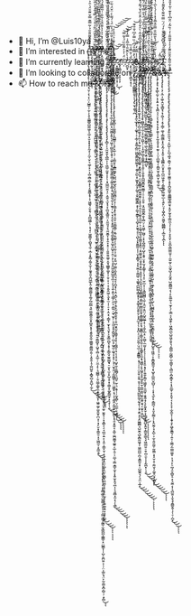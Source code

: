 - 👋 Hi, I’m @Luis10ya
- 👀 I’m interested in (̶̡̨̢̧̢̢̢̧̡̢̨̨̨̢̧̧͔͔̘̮̦͔̖͔̩̤̩̺͇̩̦̫̦̩̖̥̠͇͇̬̺͚͖͎͔̲̦͓̮͙͙̖̟̝̰̝̜̗̼͔̮̦͉͚̦͓͕̣͎̺̠̻̯̲͕̟̖̝̰̭͇̝̟̦͓͖͚͉̹̬̯̖̣͓̪̲͖̲̦̹͕͉͙̦͖̯̳̝͕̺̬̘̼̜̩̲̩̞̙̳̗͚̞̫͕̦̼̱̥͈̞̪͖̲̙̭̣̰̳̼̪̥̞͚̗̪̗̺̲͉͍̤̳̯̳̯̯̞̟̻̭̝̟̖̯̭̭̬̼̩͖͇͍͈͇̪̗͍̦͙͍̭̩̘̩̺̺̱̠̝̻̥̺͔͈̺͎̰̜̐͐̒̋͗̽͜͜͜͜͜͜͜ͅͅͅ)̴̨̧̛̖̘̳̹̰͎̘̼͔̲̪̘̪͚̹͇̝́̌̇̽́̈̑͌̎̆̆̉̇͂̿͊̿̌̈͊̄̈́͗̑͐́̓͗̅̇̅́̒͊̈̈́̀͌̽̋̄̋̈́̀͆͑͒̿̒̓̒̆͐̽̇̂͛̑̿̋̈́́̑̽̂͒̔͑̍̓͑̌͌̔̀͋̉́͐̂̄͒͌͌͐̀͌̓͋̿͐͊̈̐͋̓̂̅̄̆͒̊͗̎̍̊̉͛̀͌̚̚͘̚͘̕͠͝͝͠͝͝͝͠͠ͅ$̸̨̧̨̢̡̢̡̡̢̧̧̢̢̧̢̛̛̛̛̛̛̛̮̜̠͓̱̦̳̜̲̬͖̥͉̙̯͈̥̬̩̪̭̖̱̟̟̳̗͎͔̗̜̥̳̝͙̖͍̱̮̟̹͈͔̟̜͓̠̪̣̺̱̪̰̦̣̰̬̩̹͚͕̦͚͉̼̜̩̬͖͉̪̣͙̙̥̗̖͓̰̠̖̙̭͕̣̯̩̻̞͉̣͈̠̯͈̖̜̣̪͚͇͈̦̟̲͇̠̙̮̤̯̻̱͈͎̭̹̱̬͙͙͚̘̠̙̦͙͍͚̲̜̭͕̤̙͇̝̠͙̝͚̬̤̲̼̼͚̲̼͇̰̬̆͐́̿̔̑̏͂͂̾̇͗̾͒̾̓̿̎͌͛̓̀̒̈́̏̋̉̓̽̐̃͒͐̌͐̾̐̅̔̔̿̾̈́̊̈́͗̽͋̅̏̈́̏̌̇̔́̃̓͌̃̓̄͂̿̋̔̾͋͋̆̈͂͋̃̉̃̀̄̔͐̔͗̔̈́͋̀͗̋̃͌̈́̏̊̾͒̍̽̓̀͗̔̄́̊̈́̈́͗̈́̏͆̍̔͊́͂͐̏̅̾̐̾̾̈́͛̒̀̏̑́̓͊͋̊͋̎̅́̈͂͛̓́͋̑͑̐̒͑̈́̾̾̔͊́͒͌̉̃̿͋̅̉̏̂̂̈́̈́̉̄̇̀́͋͐̓̓̂̀͘̕̕̚̕̚͘̕̚̚͘̚̚̕̚̚͝͠͠͝͝͠͝͝͝͠͝͝͝͝͠ͅͅ"̷̨̢̧̢̧̧̧̧̢̡̧̢̢̢̨̡̨̧̢̨̢̢̡̛̛̛̛̛̛̛̛̺͇͎͓̹̱̤̖͈̣͓͔̩̯͓̞͕̲̮̺̗̭̹̟̱̳̬͎̣̞̗̤̟̖͎̫̗̭̭̗̩̠̣͈̯̺͇̱̳̻̣̱͕̩̱̰̜̙͕̞͔̳̼̗̯̳̪̫͇͎͖͇̪̭͚̠͇͉̹̥̱̦͓͚̞̟̗̩̯͙̺̙͇̤̱̯̣̟̬̙͈̣̞̘̙̱̩͕̭͍̫͖̻̜͙̳̫̮̟̻͍͖̟̩̳̤̙͈͎͈̼̦̜͈̠̮̳̘̟͕̼͇̻̤̩̗̰̳̝̣̗̪̺͕̼̘̮̘͓̬̩͕̱̼͚̜̘͚̻͕̣̖̪͚͖̥̦̠̣͚̜̎͑̿͌̐͊̊̄̇̔̍̍́̉̐̋͂̑̊̒̑͑̔̏̄̉̀̔̆͌̍̿̏̄̂̽̏̾̽͌͊̓͂͒̈́̾͑̾̎͋́̌̌̐͑͂̄̔̋̉̊́̿͆̌͊̐͆̓̒̊̌́̈́͆̀̉̏̈̑͑͌͊̽̅̏͒̀́̉́̏̆̌̄́̆́̌̾͂̌͆͒̌͂́͊͂́̀̈͋̂̽̎͑̇̀̉͂̔͊͗̅͐̏̎̍̾̆̇̿̓͊̃̉͂̈̈̃̏͊͐͆̅̿̈́̿̀̿̀̀͊̄̿̿̽̓̽͂͒̽̓̔́͛̉͋̏̒͛̒͊͆̐̊̉̾̆̾̈́̓͛̄͌͋̒̇̉̾̽͒͛͋͂͑̑̒͒̊̇̀̂̑͂́͗́̋́̏̽͑̈́̈́̿̒̌͒̊̊̚͘͘͘̕͘̚͘̕̕͘̕̚̚̕͜͝͝͠͝͝͠͠͝͠ͅͅͅͅͅ)̵̛̛̛͕̯̯̻̹͍̱̯̯̟̟͔̣̯͕̈́͑̀̊̓̽̍̉͐̔͊̋͒͐͋̑̇͑͂͌̅̽́̽̅̐̃̃̍̈́̃̈́͌͆̌̉̔̅̀͐̈́͌͐́̋̅͗̏̈́̋͑̿̔̓̓͐͛̿̾̈́̀̓̾͊̈́̈̈̃͊̽̾̎͗̅̓́̏͊͑̐̓͌͂̍̄̒̂͛̂͛̑͆̾̍͐̅́̾̏̊̏̄̏̐̐͛̄̓̃͑̾̿̍̃̍͗̀̓̀̏̍̋̃͊̆͛̈́̍̔̈̓͋̿̈́͌̎̅͌́̄̄̀͆̾̀̿̆̐́̒͐͗̌̅̀̉̈̾̈́̓͋͐͆̓͌̇͌̂̃̊͌͆̈́͒̽͗̋̍͂̊̒͛̾̅̽͌̏̊̃̿͌͆́̓͑̽͌͗̆̓̂͐̅̆̑̏͑͊͗̾̕̕͘̚̚͘̕̚̚̕̚̕̕͘̚͘̚̚̚͜͜͜͝͝͝͝͠͠͠͠͝͝͝͝͝͝͠͝͠%̵̘̟̹͇̲͖͉̰̠͓͕̲̼̻̙͇̭͎̯̥͈̒̀̊̾̌̃̓͒̈́͌͊̊̔̉̌̄̄̓̊̾̾͌̀̄̄̓̋̀̈́̈́̈́͗̆̇̉̿̋̂͂́́͑̈́̇̓̉́͛̒̕̕̚̕͝͠͝͠ͅ"̵̨̨̞̰͈͎̱̮͖̪̭͔̹̝̱̞̝̦͎͓̼̞̫̇̃̍̽̆̾͘̚͜
- 🌱 I’m currently learning ?̷̧̢͙̟̲̩͙͖͉̼͕̻̦̎̉͊̌̇̿̓̂̕̚?̷̥̘̥͈̥͎̗͉̯̙͇͎̫̪̰͖̄͑̈́̒̎͘̚͜͝͝͠?̴̛̛͙̫͇̳̬̺̞̳̜͓̜͕̏͊͛̇͜ͅ?̸̡̧̳͉̟͕̟̝͔̦̓?̷̹͗̈́͗̉͐͌́̏̈́͐̃̿͝͝?̴̪͈̟̒̾̀̀͂̌̎͗̑̅̂͗̿̒̓̆͝?̴̧̢̝͙̻̜̖͇͙͙̩̈̆́͗̄̿̾̏ͅ?̸̞̱̰̮̳͕̟̈́̀̽ͅ$̶͚̱̩̭͕̼͇̳͇̮̬̣̿ͅͅ%̷͍͔͎͎̱̭͔͌̿̈́͆̀̐̈̉͐͘̕&̷̡̛̻̜̮̱̫͚̱̖̰̥̫̺͇̺͌̕$̸̡̢̮͎̯̬̹̪̽̄́͆͗̏̿̓͆̇̐̄̇͊͝&̴̢͇͉̪͎͇̳̪̪͈̰̾̾͗̈́̅́?̸̛̛̟̠̩͖̻̣̟̝̱̎͊͑̈́͛͌̐̈́̈́̒̎̕͠͝͝$̵̧̦̲̟̭̖̖͂͗́̑͆̽͒͛͜͜%̶̤̱̗͐̀͐̑̑̓̀̾̃̓̚͘͠͠͠?̴͚̜͉̻̐̽̎̍̉̈͂̊͑͆͑̀̌̚͝͝͝?̸̛̯̭̼̘̌̈͐͊̋̔̏͌͐̓͋̉&̸̢̠̪͕͔͇͕̫͉͈̪̦̼̬͎̜͕̒̊̃̍̄̏́̑̈́̅̆͗̆̃̽̕?̸̢̨̦͖̳̼̠̬̣̹͓͖̙̳̓̀̒̈́̽͒͐̄̏̽̏̚͘͝·̸̞̥̘̫̲͕̠̺̗̓̇̅̑͊͋̅͗̾̈́̔͊̏́̚̕͝?̷͓͔̘͇̯̣̒̄̊͑̆̿̾̓̔̎͐̃̚͝͝͝$̵̧̧̲̺͚̫̟̬͚̀͗̌̓̋̓̆̇͑̆͑͊͋͗̀̌?̷̫̌̾͐̔%̵̧̪͓̣̝̦̄͊͑̄͑͐·̵̛̺̩̪͔̲̰̉̒̒̉̄̀͐͌͝ͅ$̷̨̛͈͕̠̳͉̊̈̃̒2̵̢͕̪̟̳͙͆̀̈́͒͋̍̃̑̀͗̌̓̂̐
- 💞️ I’m looking to collaborate on ¿̵̨̧̧̨̢̢̨̡̢̧̡̨̧̡̡̡̡̨̧̢̨̧̡̛̼̖̲̟̙̹̣͚̟̦͔͕̲̩͕̱͚̦̻̤͖̺̬͇͖̰̮̳̝̜̯̱̗̮̺͕̠͖̬̟̰̝̗̰̮̹͎̬͖̳̭̳͕̟̗͚͕̱͇̙̠̘̪̟͙̮̱͉̥̠͉̺̩̗̟͍͇̼͎̩̜̮̝̭̳͓͔̗̥̫̼̩̜͇͖̜͉͚̱̘̪̪̻̩̳͙͓͎̣͓͚̝̯̮̯̙̯̗͙͙̤̲͙̣̖͕͓̪͕̠̠̥̤̱̰̜̤̘̲̹͙̱̳̳̜͙̘̜̩̠̹̤̥̱̹̯̭̹̱̞̦̦͍͍̥̺̺̰̰͔̰̖̥̩͔͓̯̭̣͙͉̭͖̳̻̘̺̮̼͉̺̝̻̰͖͓͎͖̼̪̪̩̪̩̝̳̰͎͓̜̺͚̭͉̗͉̯̤͎̲̝̓̉̃̔͆̑̽͗̾̿̆̒̿͜͜͜͜͜͜͜͝ͅͅͅͅͅͅ¿̸̡̨̡̧̨̢̨̢̨̧̡̢̧̨̢̡̧̧̛̛̥͍͖̝̝͉̱̫̪͕̪̠͍͚̖̘̙̼̦̩̟̰̹̞͕̠̳̦̮͙͓̼̱͍̝̙͇̬̗̝̘̣̖̤̟͇͇̠͚̫̱͖̱͍̦͙͙̖̫͔̠͓͔̯̱̩͈̼̼̹͕͔͖̘̪̭̘̬̼͇͙͙̭͉͔̭͚͈̤͍̤͈̟͍͙̞͈̣̥̭̞̣͉̗͈̱̠̘͉̬̭͇͖̳̗͇̺̙̤͇̫̱̫͙̝͇͚̲̘̮̝̘̫̰̳̦̗̳̖͈̟̼̜̩͔̭͇̥͉̰͙̘͖̻̹̙̥͖̯̖̥̥͖̟͍̫̦͚̱̣̲͉̼͓̫̼̥̬̘͔̫̬̠̝̪̺͒͂̌͒͂̔̄̊̂͂̀͌̈́̒͛͆̎̂͂̍̀̈̍̄̓̅̄̇̑͒̏̔̆́͌́͒̿̈́͒̌͂̽̃͛̉̐̉͛͊͂̉̋̇̅̍́͂̑͛̇̆̉̏̈́̈́̄͊̉̂͌̍̂̍̄̈́́̐́̈́̏́̓̒̊̓̈́̅̑̇̒̀͛̾̏̍̈́͛͂͊̑̔̽̈̆͒͂̔̈́̌̒͒͐̉̈́̓͋̓̔̔̍́̽̽͊͂̀̇̂̉̈́̒͑̉͌͂̊̂̐̉̀̑͆̄̅̉̈́͒̌̃̍̄͛͋͆̓͌̈͂̽̇̋̊̋̈́͘͘̕͘̚͘͘͜͜͜͝͝͝͝͝͝͝͝͠͝͝͠͝͠ͅͅͅͅͅͅͅͅͅͅ¿̴̡̢̢̧̡̧̧̡̢̧̧̡̢̧̢̢̡̢̧̨̨̡̧̢̛̪͇͓̰̦̼̣͎̠̼͎̼̺̖̜̣͎̝͖̜̻̝͚̮̻̜̞̝̬̦̠͍̭̥̪̪̬͇̮̭̫͇̜̦̠̩̹͈̯̹͔̭͖̫̲̬̲̯͙̩̻̤̦͙͖̼̜̰̺̠͕̟̞̪̭̰̮̜̺͓͕̱̥̤̝̟̫̘̙͇̥̦̖̘̝̠̫̦̲̞̹̦̘͇̼̺̻̖̼̹͎̼̮͔̱̤̤̗̺̭̰̲̦̟̜̗͍̙̲͕̠͕̼̺̜̼̫̮͎̙̖̖̹̜̙̞͓͓̱͙̘̙̜͍͍̙̳͔͖̰̟̹̱̫̬̜̝̬͍̝̗̖̙̱̬̟̬͕̦͇̩̭͈̺̞͍̬̦̳̮̥͇͉̞͖̫̲̤̱̠̯̹̪̠̱͕͎͕̰̪͓̦͔̯̄̀̈́̑̐͂̑͐͆͑̀̓͑̎͐̓́͌̀́́͂͗͂̌́̇̈́̽̑̿̔̄̈́̃̃͗̆͆͗̈́͋͑͂̍̈́̂͂̓̽͗̓͋͛̌͊̂͂̃̀̌̓͆̇̎̿̒̂̾̅̋̔̓̿̂͋͗́̐̈́̇̇͒̆̿̃̅̀̏̓͌͌͗͂͗̍̈̎̔͆̔̀̂̽͗̏̍̈́̉̔̋̇͊̍̈́̀̓̋̐̌̽̈́̄̑̒̃͗̅͌́͆̽́̈́̈̀͂͋͋̅̋̆̈͊̄̓͌̄̓̓̈̓̏́̓́̌͛̾̈́͋͆̓̈́͋͑̿͌̆̓͑͆͌̃͋̏̍̇̈͊̃̃͂͂̕̚͘̚̚̚͘͜͜͜͜͠͠͝͝͝͝͝͝͝͝͝͠͝ͅͅͅ)̸̧̢̧̧̨̢̢̢̨̛̛͖͖̗͖̻̯̖̩̲̝̣͖͈̺̺̞̗̦̝̻̪̰̼̲̩͚̰͚̗͓̳̜͖̖̲̭̙͕͍͔̞̱̻̺͊̊̍̍̀̈́̐͗͗̾̔̃̇̊̈́̈́̃̓̀̄̑͋̅̿̆̀̀͐̋̌͋̽́̄́̀̀̃͗̂̿͊̄̃̾̈͆̀͛͌̋̿͒̓̌̀̽̐̓̅̊̋̌͆̊̎̃̅̽͒̑̈͗͋̈̐͐̿̎̅̎̈͌̊̒͊̄͂̆̈̎̔͋̿̂̊͊̉̀̽̉̈́̈́̓͛̀̂̇̏̒̈̅̑͛̃̅̊̂͒̽̏̆͛̉́̑̓̾͋̉̃͒̽͆̏̓̀͘̕̚̚̕̚̚̕̚̚̕͘͘͝͠͝͝͝͝͠͝͝͠ͅ/̶̧̢̨̨̨̢̨̡̢̧̢̡̧̧̧̢̛̻̖̦̘̩̱͖͓̬̯͍̫̳͉͇͈͇̘̺̣̪̳͔̘͓̤͓̬̪͍͎̫͍̞̻̗͓̙̜̝̞̱͈͎̰͈̻̮͍̘̠̤̱͇̼͎̼̥̖̰̺̼̹̬̠͈̯̮̼̥̤͙̯̫̪͍̖̬̠͓̗̬̹̲̮̩͉̘͖͓̝̬̤͇͉̭̙̣͉͍̻̩͈̯̖̼͖͍̙̩͉͇̪͕͚͖̥̼̦̳͎̙̞͈̦̥̥͓͖̤͎̺̱̱̠͚͖͙͉͈̮͈͋̽̓̓̾͆̉̒̌̎̈́̀̏̂́͗̅̄̅̉̔̈́̃̽͌͒̆̉́͊̃̍̄̐̽̄̄̉̔̑͒͗͊͐̒̅̿̽̑̀͊͌̊̀̊͋͂͆̂͆̀̌̍̾̈̈͂̔̍̑̄̈́̎̈́͊̉̐̈́̿̆̿̽̃́̊́̈́̄̆̂͆͛͛̽̆̆̀̊̽͂̆̒̀̑̒̒̌͗͐͂̔͊̌̌̽͛́̚͘̕̕̚͜͜͜͜͠͝͝͝͝ͅͅͅͅͅͅ/̴̡̡̢̨̡̢̡̨̡̨̢̨̢̧̧̨̛̛̛̛̛̛̣̲͎̞̱̦̖̞͖̺̝̟̰̻͎̟̭̰̳̠̠̖̜̘͚̪̟͖͙̩̳͕̤̞̥̳͇̙̠̪̝̘̳̲͎̮͓͔͇̳͙̪̤̪̗̣̗͎̱̱̘͚̦̖͔̦͙̯̰̲͎̦̘̜̣̩̥̟̲̙̬̰̯̱͙͖̱̹̝̦̲̳̲͍͙̰̭̠͎̫̖̝͚̭̗̺͔̹̮̲͓͉̥̘̻͉͓̹̺̜͉̺̻̯̟̟̱̥̲̞͍̣̠̼͙̳̘̟̖̮͖̰̹̗̙̺̭̘͖͖̹̞͙̳̬͇̼̘͙̖̺̥̯̲̼̤̬̲̺̦̜̣̞̟͉̼̙̙͔͇̪͉̩̝̮̝̰̳͔̦͓̭̮̰̦̘͓̪̖͕̫̜̭͈̰̫̜̰͈͇͕͓̠̬̣̥̯̰̮̦̗͚̥̤͉̹̪̞̄̈̆̐̓̈́̄́͋̓̒͒͒̐͐͗̓̑̇̈́̈̿́̉̃̐̒̓͋̈̀̂̆͗̀̽͊̋̂̇̓̅̌̅̈́̈́̇͆̈́͛̐͊͑̈̆̇̽̀̍̌͆̀̾͂̂̄̈́̓̀͑̄́̈̽̑͑͗͋̒̌̏̓̄̂̈͐̍͊̈́̋̉̒͒͋̆̒̋̏͐͌̅͗͆̆̑́̿́̃̉̐̊̔̈́́̈́̈́̈́͂̋̅̄͐͆̀̒̎́̆̑͆͊̎̀͗̊̊̈́̅́̔̍͂̋̊̅̈́̓͆̓͐̍̀̒̓̆́͊̂̃͂̀͐̐͋͂̐̈̽́̈̓͒͌̂͗̉̌̏̑̌̾̀͗́́̈́̈́̿͗̓̀̀̏̎͐̇̍̓̌̄̂̈́̀̽͛̎̉̏̅̀̅͛̆̐̿͊̌͌͂̃̑̂͛̃̂̇̏͑̀̈́̃̀̉͐͑͊̓̑͗̒̂̾̑̽̀̀̒̓̓̚͘̕͘̕̚̕͘̚̕̕̕̚͘͘͘̚̕̕̕͘͜͜͜͜͜͜͝͝͝͝͠͝͝͝͠͠͠͠͝͝͝͝͝͝͠͝͠ͅͅͅͅ&̵̨̧̡̧̡̛̛̘̞̟͇̖̰͕̣͓͙̱̣̘͎̘̳͉̖̠̞̖̞͓̟̗̥̙̯̬̩̹̟̰͓̱̝͎̥̰̥̣̩̤͔̪͚͉͔̯̪͍̫̥͉̻̬̦͚̘̼̠̏̋͗̒̂̽̈́̔̀̇̃̈́̎̈́̔̎̅̋̐̿̋͒̅̄̉̽̉̍́̍̀̅͗̔͐̾̂͊̊́̈́̌̌̔̈͐̅̅͐̉͋̓̿̐͛̅̂̊̓̋̆̾̅̊̎̈́͂̚͘̕͜͜͝͝͝͝͠͝͝͠͝͠͠͝͝ͅ&̶̡̨̧̡̨̨̢̛̛̛̛̛̛̛̛͔̗͔̼̣̩͚̜̭̮͉̳̬̘͙̗͖̖̹͔̥̦̳̦͚̦̗̳̰̳͕͓̯͙̰͔̣̟͍̠̞̘͇̻͕̤̬̟̱̜̪̼͖̣͍̙̗͚̼͍̜͖͖̠̲͕͉͍̙̤̘͎͖̞̪͕̮͖̥͖̲̲̻̦͔̲̫̝͔̪̈̓͗̃̓̽̃͆̒͆͋͑̇̀̌͆̆̂͂̂̐̒́̈́̈̿̈̆͌̀̂̌͌̉̍̇͛̐̎̔̽̋̽̅͑̊̆̀͊̉̈́̄̈́̉͗̿̒̅̓͋̋̐́̏̑̿̋̄̀̇́̈̑̈̎̓͌̓̇̈̽͋̈͑̌̒̍́̇̾͗̂̉͑̇͑̅̾̐̆̑̓͐̀̉̋̀̽̕̕̚̕̕͘̚̕͘͠͝͝͠͝͠͝͝͝͝ͅͅͅ%̶̡̢̧̧̧̨̧̨̡̧̡̢̢̧̢̡̨̢̧̢̧̧̨̡̡̢̢̡̧̡̛̛̛̬̮̤͈͉͉̦͍̺̩̹̙̪͉͚̘͕͇͉̦̮̺̞̥̱̞̫͇̩̝̥͓̪̬̲͚̩͈̳̳̲̘̳͈̘̟͍̙̰̞̱͎͇̤̼͉͎̣͓͉̦̥̟͈̙͔̮̪̖͇̮̳̫̱̜̦̼͍̰̠̖̫̰͓̺͉̥̰̭̜̺̮̪̳̰͔̖̦̙̱͚̰̜͉̫̟̖̗͕̳͕͔͖̭̙̜͖͙̻̪̖̺̱͖̩͈̥͉͔͇̪̜̰̫̻̜̫̹̳̬̦͉̻̫͕̪̝̳͓͔͎̘͈̲̱̜̞̞͈̘͔͎̗̞̞̣̫̭̫̞̦̩̭̟̥̙͖̬̱̱͇͉̜͍̠̜̼̳̗̫̫̳͚̤̥̣̦̘̠̙̠̪̘̯͎̻̬̠͙͉̰̼͔͎͉̪̼͍͎̮͉̘̭͇̬͍̜̗̜̠̦̪͓̐̉͋͂͌̒̑̄̋̋͊̒͐̾͊͂͂̄͗̒͗̏͂̒̈̐͆̔̊͊͗͋̽̎̊̋̄͛̂͌̆̆͒̀̔͑̈͌̈͋͐͂̾̓̀̏̋̾̊͗̐̊̾̑̍͊͋̒̃̔́̅͑̈̔̋͊̂͌̽̂͒̾͒̐̌͒͗̇̎͑͌̊͌̅̚͘̕͘͜͜͜͠͝͝͠͝͝͠͝͝͠ͅͅͅͅ
- 📫 How to reach me $̷̢̡̧̡̡̢̧̧̡̢̢̛̛̛̛̛̛̛̛̝̜͍͖͚͓̼͈͓̙͔̱͎̙͔̦̖̭̪̰͚̞͓̠͔͇̙̠̮̦͔͉͕̣̘̗̜͚̰̤̣͎͕͓͕̻̟̥̻͉̺̲͙͖̘̞̤͎̖͉̲̻͈͓̰̠̹͉̬͓͉̲̲̺̼͔̖̗̠̫̱̹͕͇̮̟̬͓̼̭͔͉̱͚̥͖͉̥͉̫̙͙͇̙̦͍̭͇̯͈͇̻̬̭͍͕̗̭̼̗̖͔͈̹͙̗͇̝̞̩̬̖̯̜̦͍̱͔͇̻̟̹̺̥̹̻͎̯̲̠̦̤̼͎̙̦͉̻̻̜̦̬̤̳̜͇̥̼̝̮̞̤̫͓̜͖͍͚̗̫̮͈̬̠̪̞͔̣̘̙̮͙̩̳̯̠͓̞͖̺̫̩͙̰̲͕̬̈́͋̅̑̓̆͗͌͑̍̌̿̉̆̏̊̆̆̈́̆͐̀̄̈́̈̐̍̊͑̈́̿͑̄̒̀̔̂̈́̍͛̑͗̃͒͗̏̎͒̽͋̐̎̀͗̆̉̿̒̔͋̀̌͌̉̒̑̄̐̀̑̈̂̓͋̌̌̔̆̌̌́̃̅̈́̋̓̌̌̅̎̀͒̀̀̋͂̇̍̋͊̔͒͌̔̅̃̆̂̇̍̈́̍͒̀̾̑͗͗̈̅̾̊̈̉̌̃͂̈́̈́̈̐̀͐͂̾̀̐̈̉́̋̎͂͑̍̾̀̓͂͂̉͌̄̋̆̌́͂̈́̔̂̉̇̽̏̓̏̒͛͑̽̽̀̎̍̈̎͒̿͛̽̀̈̎͗̊͌̿̃̄̈́̂̂͌̈́̓̏̊͑̈́̈́͆͋̾̃̐̈́̇͑̍̀͛̀͊̎͋̇̆͗̈́̊̆̾̎̃̆͋̓͛̓̈́̏̋̋̇͂͋́̂̓̓͌̍̈̆́͛̿͊̀͘̕͘͘͘͘͘͘̚̕̕̚̚͘̕̚̚̕͘͘͘̚̕̚̕͜͜͠͠͠͠͠͠͠͠͝͝͠ͅͅͅͅͅͅ%̸̧̡̧̧̧̡̡̨̡̢̨̧̨̧̧̧̨̧̨̡̧̢̛̛̛̛̛̛̛̛̫̼̝͙̥͇̯̦͇͇̩̳̞͔̟͍̳̥̰͙̖̳͉͇̰̩̞̬̙̮͇͙͚̭̭̘͍̪̫͖̺̟̠̼̯̦͚͎̯̭̰̻̝̥͖̬̦̦̻̠̣͕̱̬̲̩̠̺̱̜̦͓̬̻͙̥̱̖͔̰̤̖͚̣͙̺͙̺͕͈̳̣̮̥̙͉͚̲̪̺̰̳̗͍̩̣̞̩̜̳̦̗̪̥͖̺̟͙̗̼̠̬̖̹̣̟͓͚̬̥͙̟͉̳̘̬̻̙̭̩̙͚̜̱̱͔͓̥͈̤̣̳̹͙͓͍̪̥͈̺͈͓̦͍̺̠͉͈͔̱̻̠̲̯̮̰̠͖͙͙̳̹̣̯͚̝̥͍̜̩͈̼̮͇͈̪͈̙͐́̄̊̍̒̓͛́͑̑̃̔̓̑͂̎̄̀̍̈́̊̅͛͆͐̆̍̀̎͋̀͐̌͂̓̓̓̑̓̒̈́̔͌̎̈́̈́̎̐̄̀̈͌̊̍̓̓̀̒̅̍̾̄̽́͆̆͐̂̏̃́̂̄̔͐̒̾̿̆̓̀̐̒̾̇̔̿̃̃̾͑̂͂̈́̌̈̾̅̿́͌̀̽͋̍̇͋̊̄͐̍̈́̈͛̾̎̃̽́̆̀͐͌͑̈̊͛͗̒͛͑̽͂̈́̽̍͗͂̿͌̓̀͌̅͒̇̆̅̓̂̄̅͊͂̀̔̎̀͌͂̍́̓̌̉́̊̅́̔̀̀̓̍͑̈͐́̈́̒̀͗̀̑̃͛̎̈͒̐̓͐̊͋͒̈̓̅̐͋̑̃̃͒̐͛̑̈́̈́̓̅͌̒͆͂̿̀̑̆̇͗́̄̊̅̒͊̀͊̇̈́̈́͗͊̉̓͛̈́͛͘̕̚͘͘͘͘̕̚̕͘͘̚͘̕̚͘͘̚͜͜͜͜͜͜͜͝͝͠͝͝͝͝͝͝͝͝͠͝͠͝ͅͅͅͅͅ&̶̢̢̧̢̢̧̨̧̨̢̧̨̡̡̧̢̧̧̧̡̡̧̛̛̜̹̞̣͈̫̲̠̘̪͔̮͉͓͈̭̮̘̲̜̬̠̱̬̭͕͍͚̻̹̤͙̜͉͎͍̰̮̮̖͍̪͚̯̭͉̙̲̖͍̖͎̱̲͖̳͚̤̠̻̫̳͈͓̠̰͈̮̲͔̯̩͖̺̤͖̪̩̦̯̩̰̹͉̗͚̟͇͍͖̝̘̬̹̥̫̬̺͈̩̯̜̳̮̺̺̪̣̞̞̹̞͚̞̲͓̖̣̬͎̟̪͍̳̥͙̬̦͓̬̳̟̲͎̱̠̹̺̱̼̫͎̖͓͇͓͔͉̲͇̘̞̞͇̩̖̣̲͙̜̲̠̝͎͍̮̲̳̞͚̥̣̣̹̭̱̹̥͖̺̹̺̠͓̯͇̹̼̪̺̳̬̤̤̝͍̥̯͙͕̟̯̼̭̻͔̩͈͎̌̋̍̅̇̎̽͐͗̿͗̽͐͋̇̽̔̇͂͊̇̔͑̋̄̀̓̉́̈̀̋̈͛͒͆̄͑͑̍̀͋̿̀̌͛͋̀̌͋̎̽̊̐͗̈̈́̊̓̾̒̌̔͊̐̌͌̌͌̋͊̉̄̇͂̍͛̉̓́̎͑̓̀͊̈́̀͋̚̕͜͜͜͜͠͝͝͝͠͠͠͠͠ͅͅͅͅͅͅͅͅͅ%̵̨̨̢̨̛̛͔̘͙̬̬̯͇͇̣̫̫̫̻̰̤̩̭͍̲̬͓̖͖̬̗͈̘̲̰͙̹͉̝͇̳͓̩̱͍͖̤̥̝̫͉̜̗͐̓̋̌̋̉̄͒͗̉̆̉͌́̊̔̋̎͑́̔͑̽̊̊̐̈̀̆́͌͗͗͌̒̈́̇̓̒͌́̈͋͗́̄̀͊̄̽̍̆̊̔̃̕̕̕͘̕̕̕͝͝ͅͅ$̵̨̨̧̢̨̡̢̨̧̜͙͙̳̣̲͈̠̼͍̳͕̤̥̝̣̦̠̳͉̳͓̰̳̩̫̖̳̪̪̩̳̳̠̟̤̺͇̞̩̩̺̦̱̪̤͍͕̜̦̤͎̲̼̖̘̤̙̰̠̳͙̪̦̻̜̦̝̗̻̎̌͑̏̋͛͂͑͜͠ͅͅ&̵̢̢̧̢̡̢̨̢̢̨̨̧̧̡̢̨̡̡̧̛̛̛̛̛̛̛̣̳̣̳̬̝̯̰̞͙͈̦̤͖̪͙̫̠͖͖̠̟̯̟̤̫̯̲̙͎̣̙͖̣̬̠͎͔̠͙̝͔͙̥͍͔̤̯̻̘̝̘͕̩̖̤̖͇͎͙͎̮͇̼̭͎͔͓̺͖͈̤̟͈̤͖̺̮͕̠͎̲͔̫̗̭͖̫͎̬̲̼͖̺͙̳̦̺͉̪͓͇̭͕̟̬̬̻̝̹̱̖̙̱͕̙̜͔̰͔̬̼̭̼̫͕̪͉͈͓̰̜̟̮͙͎̣͍͎̪͕̹͇̟͔͕̖̝̺͉͚̬͎͖̙̞̬̙͔̹̘͓͍̻̹̝̞̠̮̝̫̥̮̰̥̦̦͓̝̻̖̖̠̘̪͈̣͍̙͎̭̠͎͇̞̮̜͙͔̣̲͓̭̫͔̺̙̭̫͕͚̻̟͖͖̮͎̞̦͓̙̤̰̝͎̙͈̱͚͕͍͙͉̟̙̺̱́̈̾̂̅͋̂̅͐̓͋͌̾́̂̃̐̃̾͋̓̏̀͂̽́̈̓̏̄͒̈́͗̋̂̀͑̓̀̂̊͑̿͛̑͋̑̄̔͂̈́̽̓̽͛̅͋̋̀͒́̐̐̓̌͗͛̄͂̂̇͐̈̆̄̎̇̄̊̏̃̓͗̿͛̾̐͒̀͋̆͒̂̅̌͑͛͋̍̉̎͊͌̔̔͊̾̉͛̓̅̈̆̑̈̈́̆́͒̋̎̒͒͌̒̚̕̚̕͘͘͘̕͘̚̚̕̚̚̚͜͜͜͜͠͠͠͝͠͝͝͝͝͝͝͝ͅͅͅͅͅͅͅ%̶̨̢̨̡̧̧̨̡̡̢̢̨̧̧̧̢̢̧̡̨̨̧̢̡̡̢̨̡̡̨̛̛̛̻̞͔͉̰̮̥̬̖̻̲͕͎̣͖̲̜̰̱̥͎͎̖͕͓̺̲̫̮̤̘̠͕̼͍͉̫͓̘̞̝̺̤̟͇͈̤͎̤̼͈̘͓͉̰̮͚̞͔̞̯̝͙̠̠̩͈͍̱͈͚̠̞̬̘̲͇̥͚͙̩̦̱̜̞̣̜͓͔͈̭͖̦͉̬̟̫̣̩̜̠͓̩̯̣̟̗͇̖̹̫͓̝͉̮͓͕̱̗̳̱̺̝͔̥̹̗̳̯̘̰͍̳̬̘̠̮͕̖̫͎̙̺̩̥͙̜̳̩̟͚̙͇̼̟͙͉̞̜̜̱̈́̎͆̄̐̀̂̂͒́̿̒͌͆͆̋̓̈́̂̎̌͌̂̅͑̔͛́̒̍̔̃̄̄̓̉̌͑̑̃͑̌̓̒̓̊́͛͗͊̉̀̈́̍͐̅̑̉̊̂̍͂̒͌̽̔̂̈́̏̅͑͆̈́̐́̄̒̎̈́̈́̉̃͌̌̈́̽̿̅́͒̂̀͗̋̇̀̇̈́̌͐̋̔͒͛̍̏̅͌̊͛͂́̉͌͊̆́̾̍͆͗́́̔͐̆̓͘̕͘̕͘͘͘̕̚͘̕͘͜͜͜͜͜͜͜͝͝͝͝͝ͅͅͅͅͅͅͅ$̵̧̡̢̨̧̡̨̡̧̢̨̨̢̨̢̛̛̛̛͉̖̲̦̗̱͚̣̘̮̮͖̞̭̹̖͎͖͎̜̻͈̱̩̭̞̩̣̼̙̮̮͙̰̰̰͙̳̣̳͕̰̼̙̙̻͎̟̮̝͈̱͉̰̩̞̫̱̹̦̮̜͙̗̠̭̖͓̥͍̘͙̰̖͖̙͇̥̞̺̟̼̺̟̠̭̦͕̗͉̩̥̭͖̱̫̬̺̼͙̪͎̣̙̘̖͍͎͍̖̹̳̗͕̤̘̣̪͍̜̮͉̫͓̦̣̘̱̮͙̝͎̪̭̱̙̣̺͔̗̫̬̼̠͚̘͓͙̝̹̖̘̹̬̘̱̤͎̰̪͇̙̗̟̤͖͚͙͔̘͔͔̯̰̭͕̰̱̫̗̤̜̪̙͓̘͈͙̭͍̞͔͚̠̫̪̫̳̘͚͍͔̲̦̭̦̩̤̲͉̩̳͙̳̞̫͙͎͓͍̫̥̭̘̪͎͔͉͈̻͙̫͔̖̩̖͇̈́̑̈́̌̊̆̅͗̊̆̿̉̓͑̾͆̋͑͒͑̐̅̈́̔̏̈́͑́͌̀̇̈̌̈́͋̈̿̽̇̎́̔̔̍̈́͆̒̑̅̈́͗̄̾͊͆̈́̽̊̈͂̽̂͑̅́̊͂̈͐̽́̄̔̉͆͋͛̌́͊̇̓̀̆̒̔̾́͌̽̓̉͊̉͐̀̈͑̆̾̒͒̾̽̓̇̌́̔̉̆̈́̏̿̆̔͊͐̀̈́͌͌͑͐́̄̏̈́͊́̔͆̓̍͗́͗̎̽͗̊́͋̄̒͋̇̍̿̌͒͐͊̆̄̍̽̎̿͑̿͐͊͂̔̍̈́̑̅̉͋́̒̀̉̎̌̌̎̊͗̀͗͗̈͌́̉̀́̾͗́̅̔͛͑̽͂̓̎͑̽̐̌̾̈̈́̊̇̅͋̔̈͌̑͗͘̕͘̕̕̚͘̕̕͘͘̕̕͘̚͘̚̕̕̚̚͜͜͜͜͜͜͠͝͝͝͠͝͠͝͝͠͠͠͠͝͝͝͝͝͠͝͝͝͠ͅͅͅͅͅͅ·̸̢̨̨̨̡̨̨̢̢̨̨̡̡̧̨̢̢̡͚̞̻̞͕͚͖̰̗̝̪̲͇̩̦͉̥̟̲̹͉̦̣̹̳̮͓͔̲͇̫͚̙̝̺̪͖̖̺̭͉̞̺̺̰̻̤̮̠̘̹̖̳͙͓̖̱̘̠͍͓̯̣͇̯͇̦̝̰̣̯͚̖̩̖̗͉̹̬͕̜̬̤̣̙͍̺̦̼͈͕̫͓̭̤͉̘̙̗̪̝͎̖͙̤̞̪̠̖͚̝̣͍͓̰͕̻̝̬̬̠̯̠̪͈̭̰̞͉̳̘͓͙̖͔̰͖͓̣͉͎̹̟̠̟̺̟̼͔̱͚̻̗͉̪͈̦̰̜͉͕̱̜̹̦̰̟̻̜̤̜̼̼̹͔͎͍͎̦̆̈͐͆̌͗̂̾͋͑͗̎̀̎̄̾̽̍̏̓͊̇̉̈́̉̒̕̕̚͜͜͝͝͠͠͝͠ͅͅͅͅ

<!---
Luis10ya/Luis10ya is a ✨ special ✨ repository because its `README.md` (this file) appears on your GitHub profile.
You can click the Preview link to take a look at your changes.
--->
